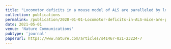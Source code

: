 ```yaml
---
title: "Locomotor deficits in a mouse model of ALS are paralleled by loss of V1-interneuron connections onto fast motor neurons"
collection: publications
permalink: /publication/2020-01-01-Locomotor-deficits-in-ALS-mice-are-paralleled-by-loss-of-V1-interneuron-connections-onto-fast-motor-neurons
date: 2021-05-01
venue: 'Nature Communications'
pubtype: 'journal'
paperurl: https://www.nature.com/articles/s41467-021-23224-7
---
```


